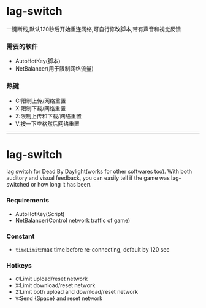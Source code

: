 # lag-switch
一键断线,默认120秒后开始重连网络,可自行修改脚本,带有声音和视觉反馈

### 需要的软件
  * AutoHotKey(脚本)
  * NetBalancer(用于限制网络流量)

### 热键
  * C:限制上传/网络重置
  * X:限制下载/网络重置
  * Z:限制上传和下载/网络重置
  * V:按一下空格然后网络重置

***
# lag-switch
lag switch for Dead By Daylight(works for other softwares too). With both auditory  and visual feedback, you can easily tell if the game was lag-switched or how long it has been.

### Requirements
  * AutoHotKey(Script)
  * NetBalancer(Control network traffic of game)

### Constant
  * `timeLimit`:max time before re-connecting, default by 120 sec
### Hotkeys
  * `C`:Limit upload/reset network
  * `X`:Limit download/reset network
  * `Z`:Limit both upload and download/reset network
  * `V`:Send {Space} and reset network
